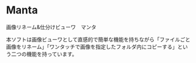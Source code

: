 # Manta
画像リネーム&仕分けビューワ　マンタ

本ソフトは画像ビューワとして直感的で簡単な機能を持ちながら「ファイルごと画像をリネーム」「ワンタッチで画像を指定したフォルダ内にコピーする」という二つの機能を持っています。
